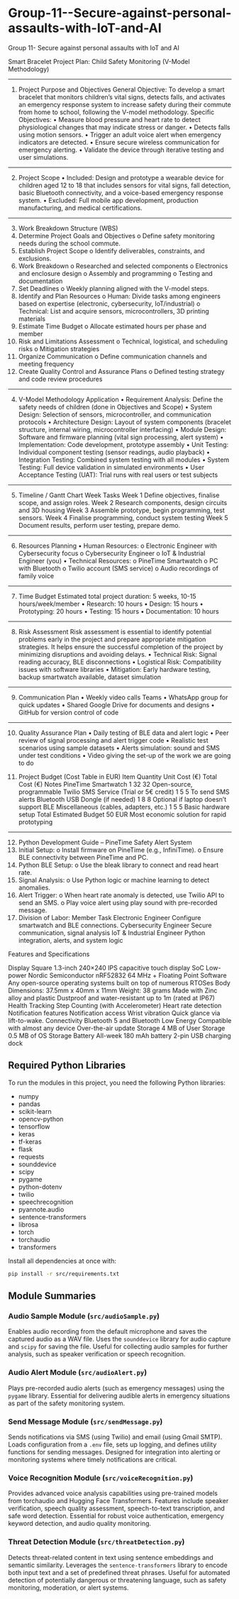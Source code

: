 # Group-11--Secure-against-personal-assaults-with-IoT-and-AI
Group 11- Secure against personal assaults with IoT and AI

Smart Bracelet Project Plan: Child Safety Monitoring (V-Model Methodology)
________________________________________
1. Project Purpose and Objectives
General Objective: To develop a smart bracelet that monitors children’s vital signs, detects falls, and activates an emergency response system to increase safety during their commute from home to school, following the V-model methodology.
Specific Objectives:
•	Measure blood pressure and heart rate to detect physiological changes that may indicate stress or danger.
•	Detects falls using motion sensors.
•	Trigger an adult voice alert when emergency indicators are detected.
•	Ensure secure wireless communication for emergency alerting.
•	Validate the device through iterative testing and user simulations.
________________________________________
2. Project Scope
•	Included: Design and prototype a wearable device for children aged 12 to 18 that includes sensors for vital signs, fall detection, basic Bluetooth connectivity, and a voice-based emergency response system.
•	Excluded: Full mobile app development, production manufacturing, and medical certifications.
________________________________________
3. Work Breakdown Structure (WBS)
1.	Determine Project Goals and Objectives
o	Define safety monitoring needs during the school commute.
2.	Establish Project Scope
o	Identify deliverables, constraints, and exclusions.
3.	Work Breakdown
o	Researched and selected components
o	Electronics and enclosure design
o	Assembly and programming
o	Testing and documentation
4.	Set Deadlines
o	Weekly planning aligned with the V-model steps.
5.	Identify and Plan Resources
o	Human: Divide tasks among engineers based on expertise (electronic, cybersecurity, IoT/industrial)
o	Technical: List and acquire sensors, microcontrollers, 3D printing materials
6.	Estimate Time Budget
o	Allocate estimated hours per phase and member
7.	Risk and Limitations Assessment
o	Technical, logistical, and scheduling risks
o	Mitigation strategies
8.	Organize Communication
o	Define communication channels and meeting frequency
9.	Create Quality Control and Assurance Plans
o	Defined testing strategy and code review procedures
________________________________________
4. V-Model Methodology Application
•	Requirement Analysis: Define the safety needs of children (done in Objectives and Scope)
•	System Design: Selection of sensors, microcontroller, and communication protocols
•	Architecture Design: Layout of system components (bracelet structure, internal wiring, microcontroller interfacing)
•	Module Design: Software and firmware planning (vital sign processing, alert system)
•	Implementation: Code development, prototype assembly
•	Unit Testing: Individual component testing (sensor readings, audio playback)
•	Integration Testing: Combined system testing with all modules
•	System Testing: Full device validation in simulated environments
•	User Acceptance Testing (UAT): Trial runs with real users or test subjects
________________________________________
5. Timeline / Gantt Chart
Week	Tasks
Week 1	Define objectives, finalise scope, and assign roles.
Week 2	Research components, design circuits and 3D housing
Week 3	Assemble prototype, begin programming, test sensors.
Week 4	Finalise programming, conduct system testing
Week 5	Document results, perform user testing, prepare demo.
________________________________________
6. Resources Planning
•	Human Resources:
o	Electronic Engineer with Cybersecurity focus
o	Cybersecurity Engineer
o	IoT & Industrial Engineer (you)
•	Technical Resources:
o	PineTime Smartwatch
o	PC with Bluetooth
o	Twilio account (SMS service)
o	Audio recordings of family voice
________________________________________
7. Time Budget Estimated total project duration: 5 weeks, 10-15 hours/week/member
•	Research: 10 hours
•	Design: 15 hours
•	Prototyping: 20 hours
•	Testing: 15 hours
•	Documentation: 10 hours
________________________________________
8. Risk Assessment
Risk assessment is essential to identify potential problems early in the project and prepare appropriate mitigation strategies. It helps ensure the successful completion of the project by minimizing disruptions and avoiding delays.
•	Technical Risk: Signal reading accuracy, BLE disconnections
•	Logistical Risk: Compatibility issues with software libraries
•	Mitigation: Early hardware testing, backup smartwatch available, dataset simulation
________________________________________
9. Communication Plan
•	Weekly video calls Teams
•	WhatsApp group for quick updates
•	Shared Google Drive for documents and designs
•	GitHub for version control of code
________________________________________
10. Quality Assurance Plan
•	Daily testing of BLE data and alert logic
•	Peer review of signal processing and alert trigger code
•	Realistic test scenarios using sample datasets
•	Alerts simulation: sound and SMS under test conditions
•	Video giving the set-up of the work we are going to do

11. Project Budget (Cost Table in EUR)
Item	Quantity	Unit Cost (€)	Total Cost (€)	Notes
PineTime Smartwatch	1	32	32	Open-source, programmable
Twilio SMS Service (Trial or 5€ credit)	1	5	5	To send SMS alerts
Bluetooth USB Dongle (if needed)	1	8	8	Optional if laptop doesn’t support BLE
Miscellaneous (cables, adapters, etc.)	1	5	5	Basic hardware setup
Total Estimated Budget			50 EUR	Most economic solution for rapid prototyping
________________________________________
12. Python Development Guide – PineTime Safety Alert System
1.	Initial Setup:
o	Install firmware on PineTime (e.g., InfiniTime).
o	Ensure BLE connectivity between PineTime and PC.
2.	Python BLE Setup:
o	Use the bleak library to connect and read heart rate.
3.	Signal Analysis:
o	Use Python logic or machine learning to detect anomalies.
4.	Alert Trigger:
o	When heart rate anomaly is detected, use Twilio API to send an SMS.
o	Play voice alert using play sound with pre-recorded message.
5.	Division of Labor:
Member	Task
Electronic Engineer	Configure smartwatch and BLE connections.
Cybersecurity Engineer	Secure communication, signal analysis
IoT & Industrial Engineer 	Python integration, alerts, and system logic

Features and Specifications
	
Display	Square 1.3-inch 240×240 IPS capacitive touch display
SoC	Low-power Nordic Semiconductor nRF52832
64 MHz + Floating Point
Software	Any open-source operating systems built on top of numerous RTOSes
Body	Dimensions: 37.5mm x 40mm x 11mm
Weight: 38 grams
Made with Zinc alloy and plastic
Dustproof and water-resistant up to 1m (rated at IP67)
Health Tracking	Step Counting (with Accelerometer)
Heart rate detection
Notification features	Notification access
Wrist vibration
Quick glance via lift-to-wake.
Connectivity	Bluetooth 5 and Bluetooth Low Energy
Compatible with almost any device
Over-the-air update
Storage	4 MB of User Storage 0.5 MB of OS Storage
Battery	All-week 180 mAh battery
2-pin USB charging dock

## Required Python Libraries

To run the modules in this project, you need the following Python libraries:

- numpy
- pandas
- scikit-learn
- opencv-python
- tensorflow
- keras
- tf-keras
- flask
- requests
- sounddevice
- scipy
- pygame
- python-dotenv
- twilio
- speechrecognition
- pyannote.audio
- sentence-transformers
- librosa
- torch
- torchaudio
- transformers

Install all dependencies at once with:

```sh
pip install -r src/requirements.txt
```

## Module Summaries

### Audio Sample Module (`src/audioSample.py`)
Enables audio recording from the default microphone and saves the captured audio as a WAV file. Uses the `sounddevice` library for audio capture and `scipy` for saving the file. Useful for collecting audio samples for further analysis, such as speaker verification or speech recognition.

### Audio Alert Module (`src/audioAlert.py`)
Plays pre-recorded audio alerts (such as emergency messages) using the `pygame` library. Essential for delivering audible alerts in emergency situations as part of the safety monitoring system.

### Send Message Module (`src/sendMessage.py`)
Sends notifications via SMS (using Twilio) and email (using Gmail SMTP). Loads configuration from a `.env` file, sets up logging, and defines utility functions for sending messages. Designed for integration into alerting or monitoring systems where timely notifications are critical.

### Voice Recognition Module (`src/voiceRecognition.py`)
Provides advanced voice analysis capabilities using pre-trained models from torchaudio and Hugging Face Transformers. Features include speaker verification, speech quality assessment, speech-to-text transcription, and safe word detection. Essential for robust voice authentication, emergency keyword detection, and audio quality monitoring.

### Threat Detection Module (`src/threatDetection.py`)
Detects threat-related content in text using sentence embeddings and semantic similarity. Leverages the `sentence-transformers` library to encode both input text and a set of predefined threat phrases. Useful for automated detection of potentially dangerous or threatening language, such as safety monitoring, moderation, or alert systems.